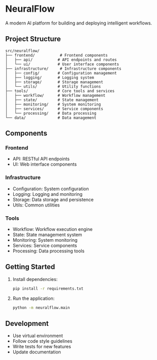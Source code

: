 # NeuralFlow

A modern AI platform for building and deploying intelligent workflows.

## Project Structure

```
src/neuralflow/
├── frontend/           # Frontend components
│   ├── api/           # API endpoints and routes
│   └── ui/            # User interface components
├── infrastructure/     # Infrastructure components
│   ├── config/        # Configuration management
│   ├── logging/       # Logging system
│   ├── storage/       # Storage management
│   └── utils/         # Utility functions
├── tools/             # Core tools and services
│   ├── workflow/      # Workflow management
│   ├── state/         # State management
│   ├── monitoring/    # System monitoring
│   ├── services/      # Service components
│   └── processing/    # Data processing
└── data/              # Data management
```

## Components

### Frontend

- API: RESTful API endpoints
- UI: Web interface components

### Infrastructure

- Configuration: System configuration
- Logging: Logging and monitoring
- Storage: Data storage and persistence
- Utils: Common utilities

### Tools

- Workflow: Workflow execution engine
- State: State management system
- Monitoring: System monitoring
- Services: Service components
- Processing: Data processing tools

## Getting Started

1. Install dependencies:
   ```bash
   pip install -r requirements.txt
   ```

2. Run the application:
   ```bash
   python -m neuralflow.main
   ```

## Development

- Use virtual environment
- Follow code style guidelines
- Write tests for new features
- Update documentation

